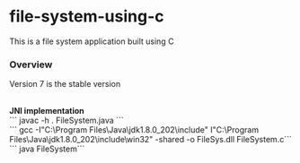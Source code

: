 # file-system-using-c
This is a file system application built using C
### Overview
<p>Version 7 is the stable version</p><br />
<b>JNI implementation</b><br />
``` javac -h . FileSystem.java ```<br />
``` gcc -I"C:\Program Files\Java\jdk1.8.0_202\include"  I"C:\Program Files\Java\jdk1.8.0_202\include\win32" -shared -o FileSys.dll FileSystem.c``` <br />
``` java FileSystem``` <br />
